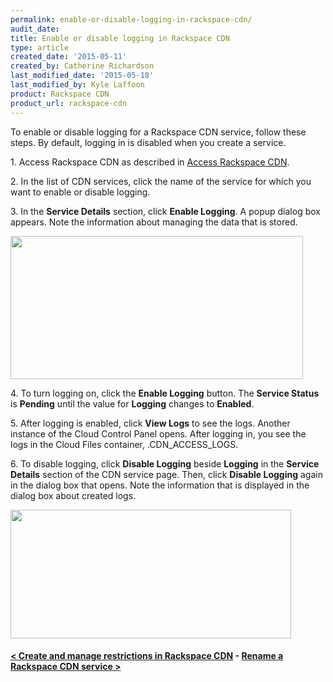 ```yaml
---
permalink: enable-or-disable-logging-in-rackspace-cdn/
audit_date:
title: Enable or disable logging in Rackspace CDN
type: article
created_date: '2015-05-11'
created_by: Catherine Richardson
last_modified_date: '2015-05-18'
last_modified_by: Kyle Laffoon
product: Rackspace CDN
product_url: rackspace-cdn
---
```


To enable or disable logging for a Rackspace CDN service, follow these
steps. By default, logging in is disabled when you create a service.

1\. Access Rackspace CDN as described in [Access Rackspace
CDN](/how-to/access-rackspace-cdn).

2\. In the list of CDN services, click the name of the service for which
you want to enable or disable logging.

3\. In the **Service Details** section, click **Enable Logging**. A popup
dialog box appears. Note the information about managing the data that is
stored.

<img src="{% asset_path rackspace-cdn/enable-or-disable-logging-in-rackspace-cdn/EnableLogging.png %}" width="468" height="229" />

4\. To turn logging on, click the **Enable Logging** button. The
**Service Status** is **Pending** until the value for **Logging**
changes to **Enabled**.

5\. After logging is enabled, click **View Logs** to see the logs.
Another instance of the Cloud Control Panel opens. After logging in, you
see the logs in the Cloud Files container, .CDN\_ACCESS\_LOGS.

6\. To disable logging, click **Disable Logging** beside **Logging** in
the **Service Details** section of the CDN service page. Then, click
**Disable Logging** again in the dialog box that opens. Note the
information that is displayed in the dialog box about created logs.

<img src="{% asset_path rackspace-cdn/enable-or-disable-logging-in-rackspace-cdn/DisableLogging.png %}" width="449" height="206" />



#### [&lt; Create and manage restrictions in Rackspace CDN](/how-to/create-and-manage-restrictions-in-rackspace-cdn)    -    [Rename a Rackspace CDN service &gt;](/how-to/rename-a-rackspace-cdn-service)







